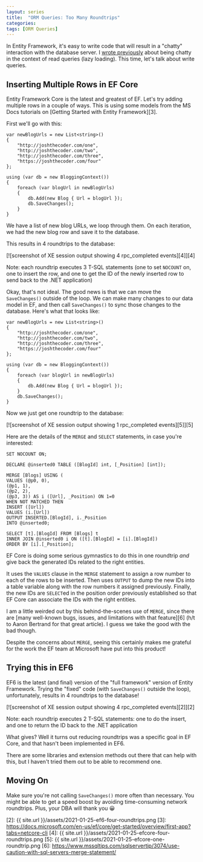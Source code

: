 ```yaml
---
layout: series
title:  "ORM Queries: Too Many Roundtrips"
categories: 
tags: [ORM Queries]
---
```


In Entity Framework, it's easy to write code that will result in a "chatty" interaction with the database server.  I [wrote previously][1] about being chatty in the context of read queries (lazy loading).  This time, let's talk about write queries.

## Inserting Multiple Rows in EF Core

Entity Framework Core is the latest and greatest of EF.  Let's try adding multiple rows in a couple of ways.  This is using some models from the MS Docs tutorials on [Getting Started with Entity Framework][3].

First we'll go with this:

    var newBlogUrls = new List<string>()
    {
        "http://joshthecoder.com/one",
        "http://joshthecoder.com/two",
        "http://joshthecoder.com/three",
        "https://joshthecoder.com/four"
    };

    using (var db = new BloggingContext())
    {
        foreach (var blogUrl in newBlogUrls)
        {
            db.Add(new Blog { Url = blogUrl });
            db.SaveChanges();
        }
    }

We have a list of new blog URLs, we loop through them.  On each iteration, we had the new blog row and save it to the database.

This results in 4 roundtrips to the database:

[![screenshot of XE session output showing 4 rpc_completed events][4]][4]

Note: each roundtrip executes 3 T-SQL statements (one to set `NOCOUNT` on, one to insert the row, and one to get the ID of the newly inserted row to send back to the .NET application)

Okay, that's not ideal.  The good news is that we can move the `SaveChanges()` outside of the loop.  We can make many changes to our data model in EF, and then call `SaveChanges()` to sync those changes to the database.  Here's what that looks like:

    var newBlogUrls = new List<string>()
    {
        "http://joshthecoder.com/one",
        "http://joshthecoder.com/two",
        "http://joshthecoder.com/three",
        "https://joshthecoder.com/four"
    };

    using (var db = new BloggingContext())
    {
        foreach (var blogUrl in newBlogUrls)
        {
            db.Add(new Blog { Url = blogUrl });
        }
        db.SaveChanges();
    }

Now we just get one roundtrip to the database:

[![screenshot of XE session output showing 1 rpc_completed events][5]][5]

Here are the details of the `MERGE` and `SELECT` statements, in case you're interested:

    SET NOCOUNT ON;

    DECLARE @inserted0 TABLE ([BlogId] int, [_Position] [int]);

    MERGE [Blogs] USING (
    VALUES (@p0, 0),
    (@p1, 1),
    (@p2, 2),
    (@p3, 3)) AS i ([Url], _Position) ON 1=0
    WHEN NOT MATCHED THEN
    INSERT ([Url])
    VALUES (i.[Url])
    OUTPUT INSERTED.[BlogId], i._Position
    INTO @inserted0;

    SELECT [t].[BlogId] FROM [Blogs] t
    INNER JOIN @inserted0 i ON ([t].[BlogId] = [i].[BlogId])
    ORDER BY [i].[_Position];

EF Core is doing some serious gymnastics to do this in one roundtrip *and* give back the generated IDs related to the right entities.

It uses the `VALUES` clause in the `MERGE` statement to assign a row number to each of the rows to be inserted.  Then uses `OUTPUT` to dump the new IDs into a table variable along with the row numbers it assigned previously.  Finally, the new IDs are `SELECT`ed in the position order previously established so that EF Core can associate the IDs with the right entities.

I am a little weirded out by this behind-the-scenes use of `MERGE`, since there are [many well-known bugs, issues, and limitations with that feature][6] (h/t to Aaron Bertrand for that great article).  I guess we take the good with the bad though.

Despite the concerns about `MERGE`, seeing this certainly makes me grateful for the work the EF team at Microsoft have put into this product!

## Trying this in EF6

EF6 is the latest (and final) version of the "full framework" version of Entity Framework.  Trying the "fixed" code (with `SaveChanges()` outside the loop), unfortunately, results in 4 roundtrips to the database!

[![screenshot of XE session output showing 4 rpc_completed events][2]][2]

Note: each roundtrip executes 2 T-SQL statements: one to do the insert, and one to return the ID back to the .NET application

What gives?  Well it turns out reducing roundtrips was a specific goal in EF Core, and that hasn't been implemented in EF6.

There are some libraries and extension methods out there that can help with this, but I haven't tried them out to be able to recommend one.

## Moving On

Make sure you're not calling `SaveChanges()` more often than necessary.  You might be able to get a speed boost by avoiding time-consuming network roundtrips.  Plus, your DBA will thank you 😀

[1]: https://joshthecoder.com/2019/04/14/orm-queries-lazy-loading.html
[2]: {{ site.url }}/assets/2021-01-25-ef6-four-roundtrips.png
[3]: https://docs.microsoft.com/en-us/ef/core/get-started/overview/first-app?tabs=netcore-cli
[4]: {{ site.url }}/assets/2021-01-25-efcore-four-roundtrips.png
[5]: {{ site.url }}/assets/2021-01-25-efcore-one-roundtrip.png
[6]: https://www.mssqltips.com/sqlservertip/3074/use-caution-with-sql-servers-merge-statement/